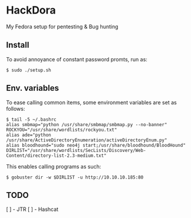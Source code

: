 # HackDora

My Fedora setup for pentesting & Bug hunting

## Install

To avoid annoyance of constant password promts, run as:

```
$ sudo ./setup.sh
```

## Env. variables

To ease calling common items, some environment variables are set as follows:
```
$ tail -5 ~/.bashrc
alias smbmap="python /usr/share/smbmap/smbmap.py --no-banner"
ROCKYOU="/usr/share/wordlists/rockyou.txt"
alias ade="python /usr/share/ActiveDirectoryEnumeration/activeDirectoryEnum.py"
alias bloodhound="sudo neo4j start;/usr/share/bloodhound/BloodHound"
DIRLIST="/usr/share/wordlists/SecLists/Discovery/Web-Content/directory-list-2.3-medium.txt"
```

This enables calling programs as such:
```
$ gobuster dir -w $DIRLIST -u http://10.10.10.185:80
```

## TODO

[ ] - JTR
[ ] - Hashcat
